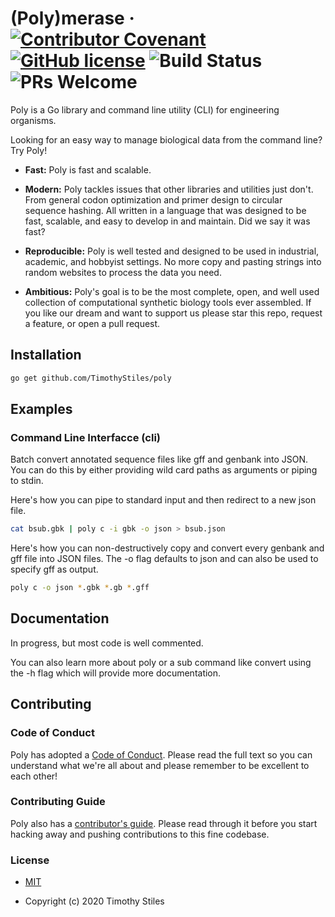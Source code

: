 # (Poly)merase &middot; [![Contributor Covenant](https://img.shields.io/badge/Contributor%20Covenant-v2.0%20adopted-ff69b4.svg)](CODE_OF_CONDUCT.md)  [![GitHub license](https://img.shields.io/badge/license-MIT-blue.svg)](https://github.com/facebook/react/blob/master/LICENSE) ![Build Status](https://travis-ci.org/TimothyStiles/poly.svg?branch=master) ![PRs Welcome](https://img.shields.io/badge/PRs-welcome-brightgreen.svg) 
Poly is a Go library and command line utility (CLI) for engineering organisms.

Looking for an easy way to manage biological data from the command line? Try Poly!

* **Fast:** Poly is fast and scalable.

* **Modern:** Poly tackles issues that other libraries and utilities just don't. From general codon optimization and primer design to circular sequence hashing. All written in a language that was designed to be fast, scalable, and easy to develop in and maintain. Did we say it was fast?

* **Reproducible:** Poly is well tested and designed to be used in industrial, academic, and hobbyist settings. No more copy and pasting strings into random websites to process the data you need.

* **Ambitious:** Poly's goal is to be the most complete, open, and well used collection of computational synthetic biology tools ever assembled. If you like our dream and want to support us please star this repo, request a feature, or open a pull request.

## Installation

```bash
go get github.com/TimothyStiles/poly
```

## Examples


### Command Line Interfacce (cli) 

Batch convert annotated sequence files like gff and genbank into JSON. 
You can do this by either providing wild card paths as arguments or piping to stdin.

Here's how you can pipe to standard input and then redirect to a new json file.

```bash
cat bsub.gbk | poly c -i gbk -o json > bsub.json
```

Here's how you can non-destructively copy and convert every genbank and gff file into JSON files. The -o flag defaults to json and can also be used to specify gff as output.

```bash
poly c -o json *.gbk *.gb *.gff
```

## Documentation

In progress, but most code is well commented.

You can also learn more about poly or a sub command like convert using the -h flag which will provide more documentation.

## Contributing

### Code of Conduct

Poly has adopted a [Code of Conduct](CODE_OF_CONDUCT.md). Please read the full text so you can understand what we're all about and please remember to be excellent to each other!

### Contributing Guide

Poly also has a [contributor's guide](CONTRIBUTING.md). Please read through it before you start hacking away and pushing contributions to this fine codebase.

### License
* [MIT](LICENSE)

* Copyright (c) 2020 Timothy Stiles
